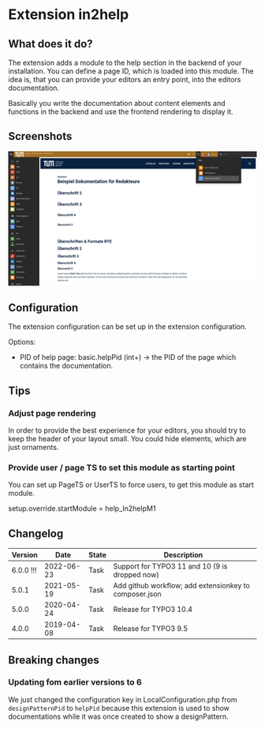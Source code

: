 # Extension in2help

## What does it do?

The extension adds a module to the help section in the backend of
your installation. You can define a page ID, which is loaded into this module.
The idea is, that you can provide your editors an entry point, into the
editors documentation.

Basically you write the documentation about content elements and functions in
the backend and use the frontend rendering to display it.

## Screenshots

![screenshot_module.png](Documentation/Images/screenshot_module.png "Show a documentation in the backend of TYPO3")

## Configuration

The extension configuration can be set up in the extension configuration.

Options:
* PID of help page: basic.helpPid (int+) -> the PID of the page which
contains the documentation.

## Tips

### Adjust page rendering

In order to provide the best experience for your editors, you should try to keep
the header of your layout small. You could hide elements, which are just
ornaments.

### Provide user / page TS to set this module as starting point

You can set up PageTS or UserTS to force users, to get this module as start
module.

setup.override.startModule = help_In2helpM1

## Changelog

| Version    | Date       | State      | Description                                                                  |
| ---------- | ---------- | ---------- | ---------------------------------------------------------------------------- |
| 6.0.0 !!!  | 2022-06-23 | Task       | Support for TYPO3 11 and 10 (9 is dropped now)                               |
| 5.0.1      | 2021-05-19 | Task       | Add github workflow; add extensionkey to composer.json                       |
| 5.0.0      | 2020-04-24 | Task       | Release for TYPO3 10.4                                                       |
| 4.0.0      | 2019-04-08 | Task       | Release for TYPO3 9.5                                                        |

## Breaking changes

### Updating fom earlier versions to 6

We just changed the configuration key in LocalConfiguration.php from `designPatternPid` to `helpPid` because this
extension is used to show documentations while it was once created to show a designPattern.